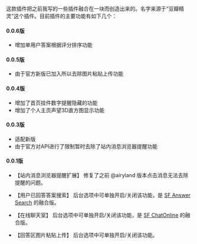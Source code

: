 这款插件把之前我写的一些插件融合在一块而创造出来的。名字来源于“豆瓣精灵”这个插件。目前插件的主要功能有如下几个：

#### 0.0.6版
- 增加单用户答案根据评分排序功能

#### 0.0.5版
- 由于官方新版已加入所以去除图片粘贴上传功能

#### 0.0.4版
- 增加了首页挂件数字提醒隐藏的功能
- 增加了个人主页声望3D直方图显示功能

#### 0.0.3版
- 适配新版
- 由于官方对API进行了限制暂时去除了站内消息浏览器提醒功能

#### 0.0.1版
- 【站内消息浏览器提醒扩展】
    修复了之前 @airyland 版本点击消息无法去除提醒的问题。
- 【用户已回答答案搜索】
    后台选项中可单独开启/关闭该功能，是 [SF Answer Search][2] 的融合版。
- 【在线聊天室】
    后台选项中可单独开启/关闭该功能，是 [SF ChatOnline][3] 的融合版。
- 【回答区图片粘贴上传】
    后台选项中可单独开启/关闭该功能。


  [1]: https://github.com/airyland/sf-notifier
  [2]: http://blog.segmentfault.com/openwrt/1190000000440113
  [3]: http://blog.segmentfault.com/openwrt/1190000000458838
